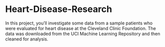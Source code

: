 # Heart-Disease-Research
In this project, you’ll investigate some data from a sample patients who were evaluated for heart disease at the Cleveland Clinic Foundation. The data was downloaded from the UCI Machine Learning Repository and then cleaned for analysis.
